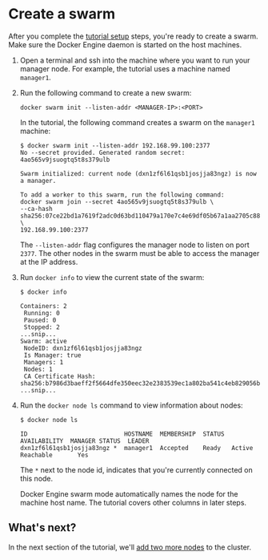 <!--[metadata]>
+++
title = "Create a swarm"
description = "Initialize the swarm"
keywords = ["tutorial, cluster management, swarm mode"]
advisory = "rc"
[menu.main]
identifier="initialize-swarm"
parent="swarm-tutorial"
weight=12
+++
<![end-metadata]-->

# Create a swarm

After you complete the [tutorial setup](index.md) steps, you're ready
to create a swarm. Make sure the Docker Engine daemon is started on the host
machines.

1. Open a terminal and ssh into the machine where you want to run your manager
node. For example, the tutorial uses a machine named `manager1`.

2. Run the following command to create a new swarm:

    ```
    docker swarm init --listen-addr <MANAGER-IP>:<PORT>
    ```

    In the tutorial, the following command creates a swarm on the `manager1` machine:

    ```
    $ docker swarm init --listen-addr 192.168.99.100:2377
    No --secret provided. Generated random secret:
	4ao565v9jsuogtq5t8s379ulb

    Swarm initialized: current node (dxn1zf6l61qsb1josjja83ngz) is now a manager.

    To add a worker to this swarm, run the following command:
	docker swarm join --secret 4ao565v9jsuogtq5t8s379ulb \
	--ca-hash sha256:07ce22bd1a7619f2adc0d63bd110479a170e7c4e69df05b67a1aa2705c88ef09 \
	192.168.99.100:2377
    ```

    The `--listen-addr` flag configures the manager node to listen on port
    `2377`. The other nodes in the swarm must be able to access the manager at
    the IP address.

3. Run `docker info` to view the current state of the swarm:

     ```
     $ docker info

     Containers: 2
      Running: 0
      Paused: 0
      Stopped: 2
     ...snip...
     Swarm: active
      NodeID: dxn1zf6l61qsb1josjja83ngz
      Is Manager: true
      Managers: 1
      Nodes: 1
      CA Certificate Hash: sha256:b7986d3baeff2f5664dfe350eec32e2383539ec1a802ba541c4eb829056b5f61
     ...snip...
     ```

4. Run the `docker node ls` command to view information about nodes:

    ```
    $ docker node ls

    ID                           HOSTNAME  MEMBERSHIP  STATUS  AVAILABILITY  MANAGER STATUS  LEADER
    dxn1zf6l61qsb1josjja83ngz *  manager1  Accepted    Ready   Active        Reachable       Yes

    ```

     The `*` next to the node id, indicates that you're currently connected on
     this node.

     Docker Engine swarm mode automatically names the node for the machine host
     name. The tutorial covers other columns in later steps.

## What's next?

In the next section of the tutorial, we'll [add two more nodes](add-nodes.md) to
the cluster.

